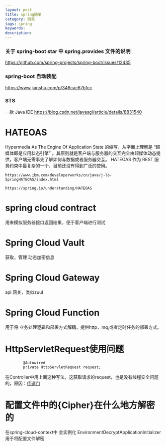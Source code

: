 ```yaml
---
layout: post
title: spring随笔
category: 随笔
tags: spring
keywords:
description:
---
```



### 关于 spring-boot star 中 spring.provides 文件的说明

https://github.com/spring-projects/spring-boot/issues/12435


### spring-boot 自动装配

https://www.jianshu.com/p/346cac67bfcc

### STS
一款 Java IDE
https://blog.csdn.net/javasgl/article/details/8831540



# HATEOAS
Hypermedia As The Engine Of Application State
的缩写，从字面上理解是 “超媒体即是应用状态引擎” 。其原则就是客户端与服务器的交互完全由超媒体动态提供，客户端无需事先了解如何与数据或者服务器交互。
HATEOAS 作为 REST 服务约束中最复杂的一个，目前还没有得到广泛的使用。

    https://www.ibm.com/developerworks/cn/java/j-lo-SpringHATEOAS/index.html

    https://spring.io/understanding/HATEOAS

# spring cloud contract

用来模拟服务器接口返回结果，便于客户端进行测试

# Spring Cloud Vault

获取，管理 动态加密信息

# Spring Cloud Gateway
 api 网关，类似zuul

# Spring Cloud Function

用于将 业务处理逻辑和部署方式解耦，提供http，mq,或者定时任务的部署方式。


# HttpServletRequest使用问题

            @Autowired
            private HttpServletRequest request;

在Controller中用上面这种写法，这获取请求的request，也是没有线程安全问题的，原因：[传送门](https://blog.csdn.net/zknxx/article/details/77917290)


# 配置文件中的{Cipher}在什么地方解密的

在spring-cloud-context中 会实例化 EnvironmentDecryptApplicationInitializer 用于将配置文件解密

